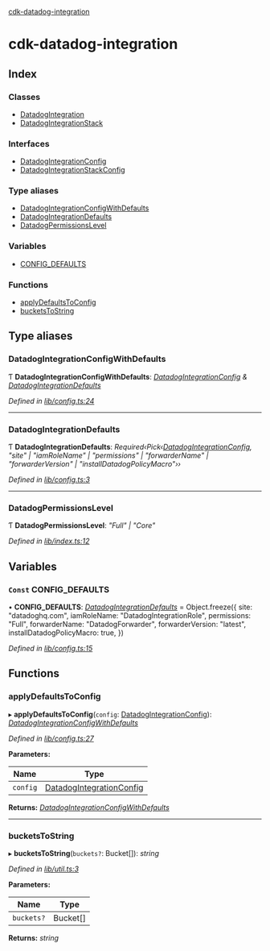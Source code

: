 [cdk-datadog-integration](README.md)

# cdk-datadog-integration

## Index

### Classes

* [DatadogIntegration](classes/datadogintegration.md)
* [DatadogIntegrationStack](classes/datadogintegrationstack.md)

### Interfaces

* [DatadogIntegrationConfig](interfaces/datadogintegrationconfig.md)
* [DatadogIntegrationStackConfig](interfaces/datadogintegrationstackconfig.md)

### Type aliases

* [DatadogIntegrationConfigWithDefaults](README.md#datadogintegrationconfigwithdefaults)
* [DatadogIntegrationDefaults](README.md#datadogintegrationdefaults)
* [DatadogPermissionsLevel](README.md#datadogpermissionslevel)

### Variables

* [CONFIG_DEFAULTS](README.md#const-config_defaults)

### Functions

* [applyDefaultsToConfig](README.md#applydefaultstoconfig)
* [bucketsToString](README.md#bucketstostring)

## Type aliases

###  DatadogIntegrationConfigWithDefaults

Ƭ **DatadogIntegrationConfigWithDefaults**: *[DatadogIntegrationConfig](interfaces/datadogintegrationconfig.md) & [DatadogIntegrationDefaults](README.md#datadogintegrationdefaults)*

*Defined in [lib/config.ts:24](https://github.com/blimmer/cdk-datadog-integration/blob/main/lib/config.ts#L24)*

___

###  DatadogIntegrationDefaults

Ƭ **DatadogIntegrationDefaults**: *Required‹Pick‹[DatadogIntegrationConfig](interfaces/datadogintegrationconfig.md), "site" | "iamRoleName" | "permissions" | "forwarderName" | "forwarderVersion" | "installDatadogPolicyMacro"››*

*Defined in [lib/config.ts:3](https://github.com/blimmer/cdk-datadog-integration/blob/main/lib/config.ts#L3)*

___

###  DatadogPermissionsLevel

Ƭ **DatadogPermissionsLevel**: *"Full" | "Core"*

*Defined in [lib/index.ts:12](https://github.com/blimmer/cdk-datadog-integration/blob/main/lib/index.ts#L12)*

## Variables

### `Const` CONFIG_DEFAULTS

• **CONFIG_DEFAULTS**: *[DatadogIntegrationDefaults](README.md#datadogintegrationdefaults)* = Object.freeze({
  site: "datadoghq.com",
  iamRoleName: "DatadogIntegrationRole",
  permissions: "Full",
  forwarderName: "DatadogForwarder",
  forwarderVersion: "latest",
  installDatadogPolicyMacro: true,
})

*Defined in [lib/config.ts:15](https://github.com/blimmer/cdk-datadog-integration/blob/main/lib/config.ts#L15)*

## Functions

###  applyDefaultsToConfig

▸ **applyDefaultsToConfig**(`config`: [DatadogIntegrationConfig](interfaces/datadogintegrationconfig.md)): *[DatadogIntegrationConfigWithDefaults](README.md#datadogintegrationconfigwithdefaults)*

*Defined in [lib/config.ts:27](https://github.com/blimmer/cdk-datadog-integration/blob/main/lib/config.ts#L27)*

**Parameters:**

Name | Type |
------ | ------ |
`config` | [DatadogIntegrationConfig](interfaces/datadogintegrationconfig.md) |

**Returns:** *[DatadogIntegrationConfigWithDefaults](README.md#datadogintegrationconfigwithdefaults)*

___

###  bucketsToString

▸ **bucketsToString**(`buckets?`: Bucket[]): *string*

*Defined in [lib/util.ts:3](https://github.com/blimmer/cdk-datadog-integration/blob/main/lib/util.ts#L3)*

**Parameters:**

Name | Type |
------ | ------ |
`buckets?` | Bucket[] |

**Returns:** *string*
